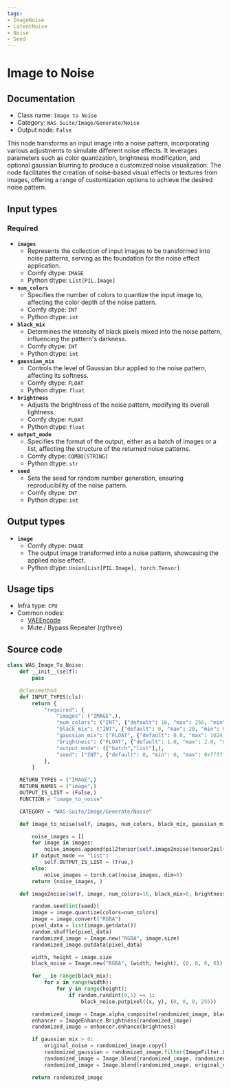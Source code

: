 ```yaml
---
tags:
- ImageNoise
- LatentNoise
- Noise
- Seed
---
```


# Image to Noise
## Documentation
- Class name: `Image to Noise`
- Category: `WAS Suite/Image/Generate/Noise`
- Output node: `False`

This node transforms an input image into a noise pattern, incorporating various adjustments to simulate different noise effects. It leverages parameters such as color quantization, brightness modification, and optional gaussian blurring to produce a customized noise visualization. The node facilitates the creation of noise-based visual effects or textures from images, offering a range of customization options to achieve the desired noise pattern.
## Input types
### Required
- **`images`**
    - Represents the collection of input images to be transformed into noise patterns, serving as the foundation for the noise effect application.
    - Comfy dtype: `IMAGE`
    - Python dtype: `List[PIL.Image]`
- **`num_colors`**
    - Specifies the number of colors to quantize the input image to, affecting the color depth of the noise pattern.
    - Comfy dtype: `INT`
    - Python dtype: `int`
- **`black_mix`**
    - Determines the intensity of black pixels mixed into the noise pattern, influencing the pattern's darkness.
    - Comfy dtype: `INT`
    - Python dtype: `int`
- **`gaussian_mix`**
    - Controls the level of Gaussian blur applied to the noise pattern, affecting its softness.
    - Comfy dtype: `FLOAT`
    - Python dtype: `float`
- **`brightness`**
    - Adjusts the brightness of the noise pattern, modifying its overall lightness.
    - Comfy dtype: `FLOAT`
    - Python dtype: `float`
- **`output_mode`**
    - Specifies the format of the output, either as a batch of images or a list, affecting the structure of the returned noise patterns.
    - Comfy dtype: `COMBO[STRING]`
    - Python dtype: `str`
- **`seed`**
    - Sets the seed for random number generation, ensuring reproducibility of the noise pattern.
    - Comfy dtype: `INT`
    - Python dtype: `int`
## Output types
- **`image`**
    - Comfy dtype: `IMAGE`
    - The output image transformed into a noise pattern, showcasing the applied noise effect.
    - Python dtype: `Union[List[PIL.Image], torch.Tensor]`
## Usage tips
- Infra type: `CPU`
- Common nodes:
    - [VAEEncode](../../Comfy/Nodes/VAEEncode.md)
    - Mute / Bypass Repeater (rgthree)



## Source code
```python
class WAS_Image_To_Noise:
    def __init__(self):
        pass

    @classmethod
    def INPUT_TYPES(cls):
        return {
            "required": {
                "images": ("IMAGE",),
                "num_colors": ("INT", {"default": 16, "max": 256, "min": 2, "step": 2}),
                "black_mix": ("INT", {"default": 0, "max": 20, "min": 0, "step": 1}),
                "gaussian_mix": ("FLOAT", {"default": 0.0, "max": 1024, "min": 0, "step": 0.1}),
                "brightness": ("FLOAT", {"default": 1.0, "max": 2.0, "min": 0.0, "step": 0.01}),
                "output_mode": (["batch","list"],),
                "seed": ("INT", {"default": 0, "min": 0, "max": 0xffffffffffffffff}),
            },
        }

    RETURN_TYPES = ("IMAGE",)
    RETURN_NAMES = ("image",)
    OUTPUT_IS_LIST = (False,)
    FUNCTION = "image_to_noise"

    CATEGORY = "WAS Suite/Image/Generate/Noise"

    def image_to_noise(self, images, num_colors, black_mix, gaussian_mix, brightness, output_mode, seed):

        noise_images = []
        for image in images:
            noise_images.append(pil2tensor(self.image2noise(tensor2pil(image), num_colors, black_mix, brightness, gaussian_mix, seed)))
        if output_mode == "list":
            self.OUTPUT_IS_LIST = (True,)
        else:
            noise_images = torch.cat(noise_images, dim=0)
        return (noise_images, )

    def image2noise(self, image, num_colors=16, black_mix=0, brightness=1.0, gaussian_mix=0, seed=0):

        random.seed(int(seed))
        image = image.quantize(colors=num_colors)
        image = image.convert("RGBA")
        pixel_data = list(image.getdata())
        random.shuffle(pixel_data)
        randomized_image = Image.new("RGBA", image.size)
        randomized_image.putdata(pixel_data)

        width, height = image.size
        black_noise = Image.new("RGBA", (width, height), (0, 0, 0, 0))

        for _ in range(black_mix):
            for x in range(width):
                for y in range(height):
                    if random.randint(0,1) == 1:
                        black_noise.putpixel((x, y), (0, 0, 0, 255))

        randomized_image = Image.alpha_composite(randomized_image, black_noise)
        enhancer = ImageEnhance.Brightness(randomized_image)
        randomized_image = enhancer.enhance(brightness)

        if gaussian_mix > 0:
            original_noise = randomized_image.copy()
            randomized_gaussian = randomized_image.filter(ImageFilter.GaussianBlur(radius=gaussian_mix))
            randomized_image = Image.blend(randomized_image, randomized_gaussian, 0.65)
            randomized_image = Image.blend(randomized_image, original_noise, 0.25)

        return randomized_image

```
